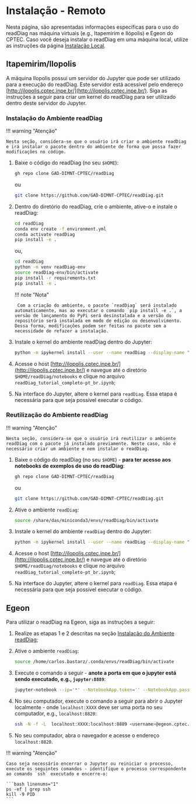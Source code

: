 # Instalação - Remoto

Nesta página, são apresentadas informações específicas para o uso do readDiag nas máquina virtuais (e.g., Itapemirim e Ilópolis) e Egeon do CPTEC. Caso você deseja instalar o readDiag em uma máquina local, utilize as instruções da página [Instalação Local](instala_local.md).

## Itapemirim/Ilopolis

A máquina Ilopolis possui um servidor do Jupyter que pode ser utilizado para a execução do readDiag. Este servidor está acessível pelo endereço [http://ilopolis.cptec.inpe.br/](http://ilopolis.cptec.inpe.br/). Siga as instruções a seguir para criar um kernel do readDiag para ser utilizado dentro deste servidor do Jupyter.

### Instalação do Ambiente readDiag

!!! warning "Atenção"

    Nesta seção, considera-se que o usuário irá criar o ambiente readDiag e irá instalar o pacote dentro do ambiente de forma que possa fazer modificações no código.

1. Baixe o código do readDiag (no seu `$HOME`):

    ```bash linenums="1"
    gh repo clone GAD-DIMNT-CPTEC/readDiag
    ```
    ou

    ```bash linenums="1"
    git clone https://github.com/GAD-DIMNT-CPTEC/readDiag.git
    ```

2. Dentro do diretório do readDiag, crie o ambiente, ative-o e instale o readDiag:

    ```bash linenums="1"
    cd readDiag
    conda env create -f environment.yml
    conda activate readDiag
    pip install -e .
    ```

    ou,

    ```bash linenums="1"
    cd readDiag
    python -m venv readDiag-env
    source readDiag-env/bin/activate
    pip install -r requirements.txt
    pip install -e .
    ```

    !!! note "Nota"

        Com a criação do ambiente, o pacote `readDiag` será instalado automaticamente, mas ao executar o comando `pip install -e .`, a versão de lançamento do PyPi será desinstalada e a versão do repositório será instalada em modo de edição ou desenvolvimento. Dessa forma, modificações podem ser feitas no pacote sem a necessidade de refazer a instalação.

3. Instale o kernel do ambiente readDiag dentro do Jupyter:

    ```bash linenums="1"
    python -m ipykernel install --user --name readDiag --display-name "readDiag"
    ```

4. Acesse o host [http://ilopolis.cptec.inpe.br/](http://ilopolis.cptec.inpe.br/) e navegue até o diretório `$HOME/readDiag/notebooks` e clique no arquivo `readDiag_tutorial_completo-pt_br.ipynb`;

5. Na interface do Jupyter, altere o kernel para `readDiag`. Essa etapa é necessária para que seja possível executar o código.

### Reutilização do Ambiente readDiag

!!! warning "Atenção"

    Nesta seção, considera-se que o usuário irá reutilizar o ambiente readDiag com o pacote já instalado previamente. Neste caso, não é necessário criar um ambiente e nem instalar o readDiag.

1. Baixe o código do readDiag (no seu `$HOME`) - **para ter acesso aos notebooks de exemplos de uso do readDiag**:

    ```bash linenums="1"
    gh repo clone GAD-DIMNT-CPTEC/readDiag
    ```
    ou

    ```bash linenums="1"
    git clone https://github.com/GAD-DIMNT-CPTEC/readDiag.git 
    ```

2. Ative o ambiente `readDiag`:

    ```bash linenums="1"
    source /share/das/miniconda3/envs/readDiag/bin/activate
    ```

3. Instale o kernel do ambiente `readDiag` dentro do Jupyter:

    ```bash linenums="1"
    python -m ipykernel install --user --name readDiag --display-name "readDiag"
    ```

4. Acesse o host [http://ilopolis.cptec.inpe.br/](http://ilopolis.cptec.inpe.br/) e navegue até o diretório `$HOME/readDiag/notebooks` e clique no arquivo `readDiag_tutorial_completo-pt_br.ipynb`;

5. Na interface do Jupyter, altere o kernel para `readDiag`. Essa etapa é necessária para que seja possível executar o código.

## Egeon

Para utilizar o readDiag na Egeon, siga as instruções a seguir:

1. Realize as etapas 1 e 2 descritas na seção [Instalação do Ambiente readDiag](#instalacao-do-ambiente-readdiag);

2. Ative o ambiente `readDiag`:

    ```bash linenums="1"
    source /home/carlos.bastarz/.conda/envs/readDiag/bin/activate
    ```

3. Execute o comando a seguir - **anote a porta em que o jupyter está sendo executado, e.g., `jupyter:8889`**:

    ```bash linenums="1"
    jupyter-notebook --ip='*' --NotebookApp.token='' --NotebookApp.password='' --no-browser
    ```

4. No seu computador, execute o comando a seguir para abrir o Jupyter localmente - onde `localhost:XXXX` deve ser uma porta no seu computador, e.g., `localhost:8820`:

    ```bash linenums="1"
    ssh -N -f -L  localhost:XXXX:localhost:8889 <username>@egeon.cptec.inpe.br
    ```

5. No seu computador, abra o navegador e acesse o endereço `localhost:8820`.

!!! warning "Atenção"

    Caso seja necessário encerrar o Jupyter ou reiniciar o processo, execute os seguintes comandos - identifique o processo correspondente ao comando `ssh` executado e encerre-o:

    ```bash linenums="1"
    ps -ef | grep ssh
    kill -9 PID
    ```

